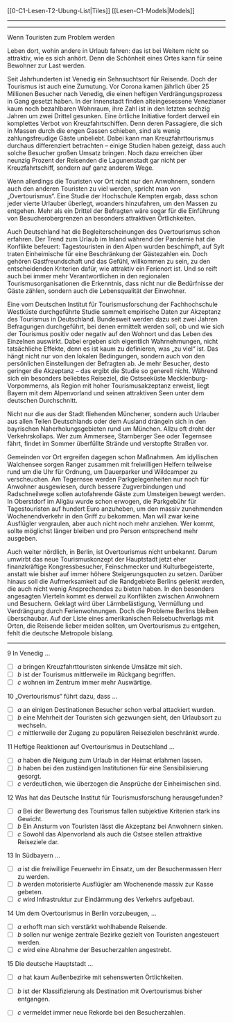 [[0-C1-Lesen-T2-Ubung-List|Tiles]]
[[Lesen-C1-Models|Models]]

---
---

Wenn Touristen zum Problem werden

Leben dort, wohin andere in Urlaub fahren: das ist bei Weitem nicht so attraktiv, wie es sich anhört. Denn die Schönheit eines Ortes kann für seine Bewohner zur Last werden.

Seit Jahrhunderten ist Venedig ein Sehnsuchtsort für Reisende. Doch der Tourismus ist auch eine Zumutung. Vor Corona kamen jährlich über 25 Millionen Besucher nach Venedig, die einen heftigen Verdrängungsprozess in Gang gesetzt haben. In der Innenstadt finden alteingesessene Venezianer kaum noch bezahlbaren Wohnraum, ihre Zahl ist in den letzten sechzig Jahren um zwei Drittel gesunken. Eine örtliche Initiative fordert derweil ein komplettes Verbot von Kreuzfahrtschiffen. Denn deren Passagiere, die sich in Massen durch die engen Gassen schieben, sind als wenig zahlungsfreudige Gäste unbeliebt. Dabei kann man Kreuzfahrttourismus durchaus differenziert betrachten – einige Studien haben gezeigt, dass auch solche Besucher großen Umsatz bringen. Noch dazu erreichen über neunzig Prozent der Reisenden die Lagunenstadt gar nicht per Kreuzfahrtschiff, sondern auf ganz anderem Wege.

Wenn allerdings die Touristen vor Ort nicht nur den Anwohnern, sondern auch den anderen Touristen zu viel werden, spricht man von „Overtourismus“. Eine Studie der Hochschule Kempten ergab, dass schon jeder vierte Urlauber überlegt, woanders hinzu­fahren, um den Massen zu entgehen. Mehr als ein Drittel der Befragten wäre sogar für die Einführung von Besucherober­grenzen an besonders attraktiven Örtlichkeiten.

Auch Deutschland hat die Begleiterscheinungen des Overtourismus schon erfahren. Der Trend zum Urlaub im Inland während der Pandemie hat die Konflikte befeuert: Tagestouristen in den Alpen wurden beschimpft, auf Sylt traten Einheimische für eine Beschränkung der Gästezahlen ein. Doch gehören Gastfreundschaft und das Gefühl, willkommen zu sein, zu den entscheidenden Kriterien dafür, wie attraktiv ein Ferienort ist. Und so reift auch bei immer mehr Verantwortlichen in den regionalen Tourismusorganisationen die Erkenntnis, dass nicht nur die Bedürfnisse der Gäste zählen, sondern auch die Lebensqualität der Einwohner.

Eine vom Deutschen Institut für Tourismusforschung der Fachhochschule Westküste durchgeführte Studie sammelt empirische Daten zur Akzeptanz des Tourismus in Deutschland. Bundesweit werden dazu seit zwei Jahren Befragungen durchgeführt, bei denen ermittelt werden soll, ob und wie sich der Tourismus positiv oder negativ auf den Wohnort und das Leben des Einzelnen auswirkt. Dabei ergeben sich eigentlich Wahrnehmungen, nicht tatsächliche Effekte, denn es ist kaum zu definieren, was „zu viel“ ist. Das hängt nicht nur von den lokalen Bedingungen, sondern auch von den persönlichen Einstellungen der Befragten ab. Je mehr Besucher, desto geringer die Akzeptanz – das ergibt die Studie so generell nicht. Während sich ein besonders beliebtes Reiseziel, die Ostseeküste Mecklenburg-Vorpommerns, als Region mit hoher Tourismusakzeptanz erweist, liegt Bayern mit dem Alpenvorland und seinen attraktiven Seen unter dem deutschen Durchschnitt.

Nicht nur die aus der Stadt fliehenden Münchener, sondern auch Urlauber aus allen Teilen Deutschlands oder dem Ausland drängeln sich in den bayrischen Naherholungsgebieten rund um München. Allzu oft droht der Verkehrskollaps. Wer zum Ammersee, Starnberger See oder Tegernsee fährt, findet im Sommer überfüllte Strände und verstopfte Straßen vor.

Gemeinden vor Ort ergreifen dagegen schon Maßnahmen. Am idyllischen Walchensee sorgen Ranger zusammen mit freiwilligen Helfern teilweise rund um die Uhr für Ordnung, um Dauerparker und Wildcamper zu verscheuchen. Am Tegernsee werden Parkgelegenheiten nur noch für Anwohner ausgewiesen, durch bessere Zugverbindungen und Radschneilwege sollen autofahrende Gäste zum Umsteigen bewegt werden. In Oberstdorf im Allgäu wurde schon erwogen, die Parkgebühr für Tagestouristen auf hundert Euro anzuheben, um den massiv zunehmenden Wochenendverkehr in den Griff zu bekommen. Man will zwar keine Ausflügler vergraulen, aber auch nicht noch mehr anziehen. Wer kommt, sollte möglichst länger bleiben und pro Person entsprechend mehr ausgeben.

Auch weiter nördlich, in Berlin, ist Overtourismus nicht unbekannt. Darum umwirbt das neue Tourismuskonzept der Hauptstadt jetzt eher finanzkräftige Kongressbesucher, Feinschmecker und Kulturbegeisterte, anstatt wie bisher auf immer höhere Steigerungsquoten zu setzen. Darüber hinaus soll die Aufmerksamkeit auf die Randgebiete Berlins gelenkt werden, die auch nicht wenig Ansprechendes zu bieten haben. In den besonders angesagten Vierteln kommt es derweil zu Konflikten zwischen Anwohnern und Besuchern. Geklagt wird über Lärmbelästigung, Vermüllung und Verdrängung durch Ferienwohnungen. Doch die Probleme Berlins bleiben überschaubar. Auf der Liste eines amerikanischen Reisebuchverlags mit Orten, die Reisende lieber meiden sollten, um Overtourismus zu entgehen, fehlt die deutsche Metropole bislang.

---

9 In Venedig …
- [ ] _a_ bringen Kreuzfahrttouristen sinkende Umsätze mit sich.
- [ ] _b_ ist der Tourismus mittlerweile im Rückgang begriffen.
- [ ] _c_ wohnen im Zentrum immer mehr Auswärtige.

10 „Overtourismus“ führt dazu, dass …
- [ ] _a_ an einigen Destinationen Besucher schon verbal attackiert wurden.
- [ ] _b_ eine Mehrheit der Touristen sich gezwungen sieht, den Urlaubsort zu wechseln.
- [ ] _c_ mittlerweile der Zugang zu populären Reisezielen beschränkt wurde.

11 Heftige Reaktionen auf Overtourismus in Deutschland …
- [ ] _a_ haben die Neigung zum Urlaub in der Heimat erlahmen lassen.
- [ ] _b_ haben bei den zuständigen Institutionen für eine Sensibilisierung gesorgt.
- [ ] _c_ verdeutlichen, wie überzogen die Ansprüche der Einheimischen sind.

12 Was hat das Deutsche Institut für Tourismusforschung herausgefunden?
- [ ] _a_ Bei der Bewertung des Tourismus fallen subjektive Kriterien stark ins Gewicht.
- [ ] _b_ Ein Ansturm von Touristen lässt die Akzeptanz bei Anwohnern sinken.
- [ ] _c_ Sowohl das Alpenvorland als auch die Ostsee stellen attraktive Reiseziele dar.

13 In Südbayern …
- [ ] _a_ ist die freiwillige Feuerwehr im Einsatz, um der Besuchermassen Herr zu werden.
- [ ] _b_ werden motorisierte Ausflügler am Wochenende massiv zur Kasse gebeten.
- [ ] _c_ wird Infrastruktur zur Eindämmung des Verkehrs aufgebaut.

14 Um dem Overtourismus in Berlin vorzubeugen, …
- [ ] _a_ erhofft man sich verstärkt wohlhabende Reisende.
- [ ] _b_ sollen nur wenige zentrale Bezirke gezielt von Touristen angesteuert werden.
- [ ] _c_ wird eine Abnahme der Besucherzahlen angestrebt.

15 Die deutsche Hauptstadt …
- [ ] _a_ hat kaum Außenbezirke mit sehenswerten Örtlichkeiten.
- [ ] _b_ ist der Klassifizierung als Destination mit Overtourismus bisher entgangen.
- [ ] _c_ vermeldet immer neue Rekorde bei den Besucherzahlen.


